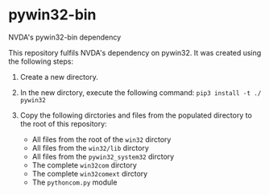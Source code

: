 # pywin32-bin
NVDA's pywin32-bin dependency 

This repository fulfils NVDA's dependency on pywin32.
It was created using the following steps:

1. Create a new directory.

1. In the new dirctory, execute the following command: `pip3 install -t ./ pywin32`

1. Copy the following dirctories and files from the populated directory to the root of this repository:

	* All files from the root of the `win32` dirctory
	* All files from the `win32/lib` dirctory
	* All files from the `pywin32_system32` dirctory
	* The complete `win32com` dirctory
	* The complete `win32comext` dirctory
	* The `pythoncom.py` module